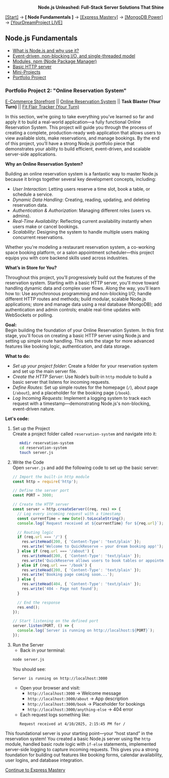 **<p align="right">Node.js Unleashed: Full-Stack Server Solutions That Shine</p>**

[[Start]](../Introduction.md) → **[ Node Fundamentals ]** → [[Express Mastery]](../chapter-02/2-1.md) → [[MongoDB Power]](#mongodb) → [[YourDreamProject LIVE]](#project)

## Node.js Fundamentals
* [What is Node.js and why use it?](1-1.md)
* [Event-driven, non-blocking I/O, and single-threaded model](1-2.md)
* [Modules, npm (Node Package Manager)](1-3.md)
* [Basic HTTP server](1-4.md)
* [Mini-Projects](1-5.md)
* [Portfolio Project](#Portfolio-Project)

### Portfolio Project 2: "Online Reservation System"

[E-Commerce Storefront](1-6.md) || [Online Reservation System](1-6-2.md) || **Task Blaster (Your Turn)** || [Fit Flair Tracker (Your Turn)](1-6-4.md)

In this section, we’re going to take everything you’ve learned so far and apply it to build a real-world application—a fully functional Online Reservation System. This project will guide you through the process of creating a complete, production-ready web application that allows users to view available slots, make reservations, and manage bookings. By the end of this project, you’ll have a strong Node.js portfolio piece that demonstrates your ability to build efficient, event-driven, and scalable server-side applications.

**Why an Online Reservation System?**

Building an online reservation system is a fantastic way to master Node.js because it brings together several key development concepts, including:

- *User Interaction*: Letting users reserve a time slot, book a table, or schedule a service.
- *Dynamic Data Handling*: Creating, reading, updating, and deleting reservation data.
- *Authentication & Authorization*: Managing different roles (users vs. admins).
- *Real-Time Availability*: Reflecting current availability instantly when users make or cancel bookings.
- *Scalability*: Designing the system to handle multiple users making concurrent reservations.

Whether you're modeling a restaurant reservation system, a co-working space booking platform, or a salon appointment scheduler—this project equips you with core backend skills used across industries.

**What’s in Store for You?**

Throughout this project, you’ll progressively build out the features of the reservation system. Starting with a basic HTTP server, you'll move toward handling dynamic data and complex user flows. Along the way, you’ll learn how to:
Use asynchronous programming and non-blocking I/O; handle different HTTP routes and methods; build modular, scalable Node.js applications; store and manage data using a real database (MongoDB); add authentication and admin controls; enable real-time updates with WebSockets or polling.

**Goal:**<br />
Begin building the foundation of your Online Reservation System. In this first stage, you'll focus on creating a basic HTTP server using Node.js and setting up simple route handling. This sets the stage for more advanced features like booking logic, authentication, and data storage.

**What to do:**
- *Set up your project folder*: Create a folder for your reservation system and set up the main server file.
- *Create the HTTP Server*: Use Node’s built-in `http` module to build a basic server that listens for incoming requests.
- *Define Routes*: Set up simple routes for the homepage (`/`), about page (`/about`), and a placeholder for the booking page (`/book`).
- *Log Incoming Requests*: Implement a logging system to track each request with a timestamp—demonstrating Node.js's non-blocking, event-driven nature.

**Let's code:**
1. Set up the Project<br />
   Create a project folder called `reservation-system` and navigate into it:
   ```bash
      mkdir reservation-system
      cd reservation-system
      touch server.js
   ```
2. Write the Code<br />
   Open `server.js` and add the following code to set up the basic server:
   ```javascript
   // Import the built-in http module
   const http = require('http');

   // Define the server port
   const PORT = 3000;

   // Create the HTTP server
   const server = http.createServer((req, res) => {
     // Log every incoming request with a timestamp
     const currentTime = new Date().toLocaleString();
     console.log(`Request received at ${currentTime} for ${req.url}`);

     // Routing logic
     if (req.url === '/') {
       res.writeHead(200, { 'Content-Type': 'text/plain' });
       res.write('Welcome to QuickReserve — your dream booking app!');
     } else if (req.url === '/about') {
       res.writeHead(200, { 'Content-Type': 'text/plain' });
       res.write('QuickReserve allows users to book tables or appointments easily.');
     } else if (req.url === '/book') {
       res.writeHead(200, { 'Content-Type': 'text/plain' });
       res.write('Booking page coming soon...');
     } else {
       res.writeHead(404, { 'Content-Type': 'text/plain' });
       res.write('404 - Page not found');
     }

     // End the response
     res.end();
   });

   // Start listening on the defined port
   server.listen(PORT, () => {
     console.log(`Server is running on http://localhost:${PORT}`);
   });
   ```
3. Run the Server
   - Back in your terminal:
    ```bash
    node server.js
    ```
    You should see:
    ```
    Server is running on http://localhost:3000
    ```
   - Open your browser and visit:
     - `http://localhost:3000` → Welcome message
     - `http://localhost:3000/about` → App description
     - `http://localhost:3000/book` → Placeholder for bookings
     - `http://localhost:3000/anything-else` → 404 error
   - Each request logs something like:
   ```
      Request received at 4/10/2025, 2:15:45 PM for /
   ```
   
This foundational server is your starting point—your “host stand” in the reservation system! You created a basic Node.js server using the `http` module, handled basic route logic with `if-else` statements, implemented server-side logging to capture incoming requests. This gives you a strong foundation for building out features like booking forms, calendar availability, user logins, and database integration.

[Continue to Express Mastery](../chapter-02/2-1.md)

